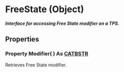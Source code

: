 # FreeState (Object)

**_Interface for accessing Free State modifier on a TPS._**

## Properties

### Property **Modifier**( ) As [CATBSTR](../System/typedef_CATBSTR_8129.md)

Retrieves Free State modifier.